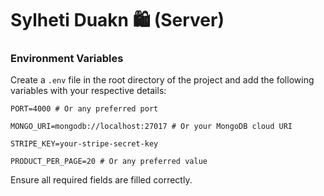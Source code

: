 # Sylheti Duakn 🛍️ (Server)

### Environment Variables
Create a `.env` file in the root directory of the project and add the following variables with your respective details:

```
PORT=4000 # Or any preferred port
```
```
MONGO_URI=mongodb://localhost:27017 # Or your MongoDB cloud URI
```
```
STRIPE_KEY=your-stripe-secret-key
```
```
PRODUCT_PER_PAGE=20 # Or any preferred value
```

Ensure all required fields are filled correctly.

